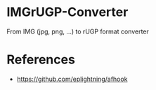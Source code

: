 # IMGrUGP-Converter
From IMG (jpg, png, ...) to rUGP format converter

# References
* https://github.com/eplightning/afhook
